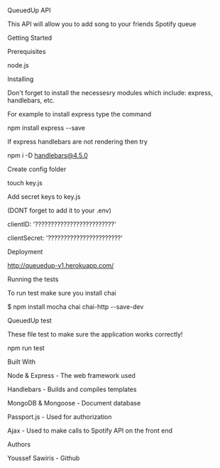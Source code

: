 QueuedUp API

This API will allow you to add song to your friends Spotify queue

Getting Started

Prerequisites

node.js

Installing

Don't forget to install the necessesry modules which include: express, handlebars, etc.

For example to install express type the command

npm install express --save

If express handlebars are not rendering then try

npm i -D handlebars@4.5.0

Create config folder

touch key.js

Add secret keys to key.js


(DONT forget to add it to your .env)

clientID: '?????????????????????????'

clientSecret: '???????????????????????'

Deployment

http://queuedup-v1.herokuapp.com/

Running the tests

To run test make sure you install chai

$ npm install mocha chai chai-http --save-dev

QueuedUp test

These file test to make sure the application works correctly!

npm run test

Built With

Node & Express - The web framework used

Handlebars - Builds and compiles templates

MongoDB & Mongoose - Document database

Passport.js - Used for authorization

Ajax - Used to make calls to Spotify API on the front end 


Authors

Youssef Sawiris  - Github